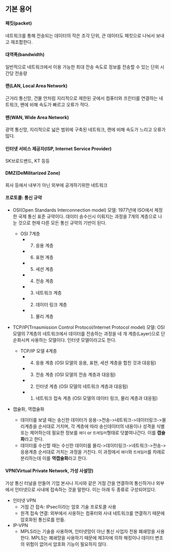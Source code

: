 ## 기본 용어

#### 패킷(packet)

네트워크를 통해 전송되는 데이터의 작은 조각 단위, 큰 데이터도 패킷으로 나눠서 보내고 재조합한다.

#### 대역폭(bandwidth)

일반적으로 네트워크에서 이용 가능한 최대 전송 속도로 정보를 전송할 수 있는 단위 시간당 전송량

#### 랜(LAN, Local Area Network)

근거리 통신망, 건물 안처럼 지리적으로 제한된 곳에서 컴퓨터와 프린터를 연결하는 네트워크, 왠에 비해 속도가 빠르고 오류가 적다.

#### 왠(WAN, Wide Area Network)

광역 통신망, 지리적으로 넓은 범위에 구축된 네트워크, 랜에 비해 속도가 느리고 오류가 많다.

#### 인터넷 서비스 제공자(ISP, Internet Service Provider)

SK브로드밴드, KT 등등

#### DMZ(DeMilitarized Zone)

회사 등에서 내부가 아닌 외부에 공개하기위한 네트워크

#### 프로토콜: 통신 규약

- OSI(Open Standards Interconnection model) 모델: 1977년에 ISO에서 제정한 국제 통신 표준 규약이다. 데이터 송수신시 이뤄지는 과정을 7개의 계층으로 나눈 것으로 현재 다른 모든 통신 규약의 기반이 된다.

  - OSI 7계층
    - 7. 응용 계층
    - 6. 표현 계층
    - 5. 세션 계층
    - 4. 전송 계층
    - 3. 네트워크 계층
    - 2. 데이터 링크 계층
    - 1. 물리 계층

- TCP/IP(Trnasmission Control Protocol/Internet Protocol model) 모델: OSI 모델의 7계층의 네트워크에서 데이터를 전송하는 과정을 네 개 계층(Layer)으로 단순화시켜 사용하는 모델이다. 인터넷 모델이라고도 한다.

  - TCP/IP 모델 4계층
    - 4. 응용 계층 (OSI 모델의 응용, 표현, 세션 계층을 합친 것과 대응됨)
    - 3. 전송 계층 (OSI 모델의 전송 계층과 대응됨)
    - 2. 인터넷 계층 (OSI 모델의 네트워크 계층과 대응됨)
    - 1. 네트워크 접속 계층 (OSI 모델의 데이터 링크, 물리 계층과 대응됨)

- 캡슐화, 역캡슐화
  - 데이터를 보낼 때는 송신한 데이터가 응용->전송->네트워크->데이터링크->물리계층을 순서대로 거치며, 각 계층에 따라 송신데이터의 내용이나 성격을 식별 또는 제어하는데 필요한 정보를 `헤더` or `트레일러`형태로 덧붙여나간다. 이를 **캡슐화**라고 한다.
  - 데이터를 수신할 때는 수신한 데이터를 물리->데이터링크->네트워크->전송->응용계층 순서대로 거치는 과정을 거친다. 이 과정에서 `헤더`와 `트레일러`를 차례로 분리하는데 이를 **역캡슐화**라고 한다.

#### VPN(Virtual Private Network, 가성 사설망)

가상 통신 터널을 만들어 기업 본사나 지사와 같은 거점 간을 연결하여 통신하거나 외부에서 인터넷으로 사내에 접속하는 것을 말한다. 이는 아래 두 종류로 구성되어있다.

- 인터넷 VPN
  - 거점 간 접속: IPsec이라는 암호 기술 프로토콜 사용
  - 원격 접속 연결: 외부에서 사용하는 컴퓨터와 사내 네트워크를 연결하기 때문에 암호화된 통신로를 만듦.
- IP-VPN
  - MPLS라는 기술을 사용하며, 인터넷망이 아닌 통신 사업자 전용 폐쇄망을 사용한다. MPLS는 폐쇄망을 사용하기 때문에 제3자에 의하 해킹이나 데이터 변조의 위험이 없어서 암호화 기능이 필요하지 않다.
